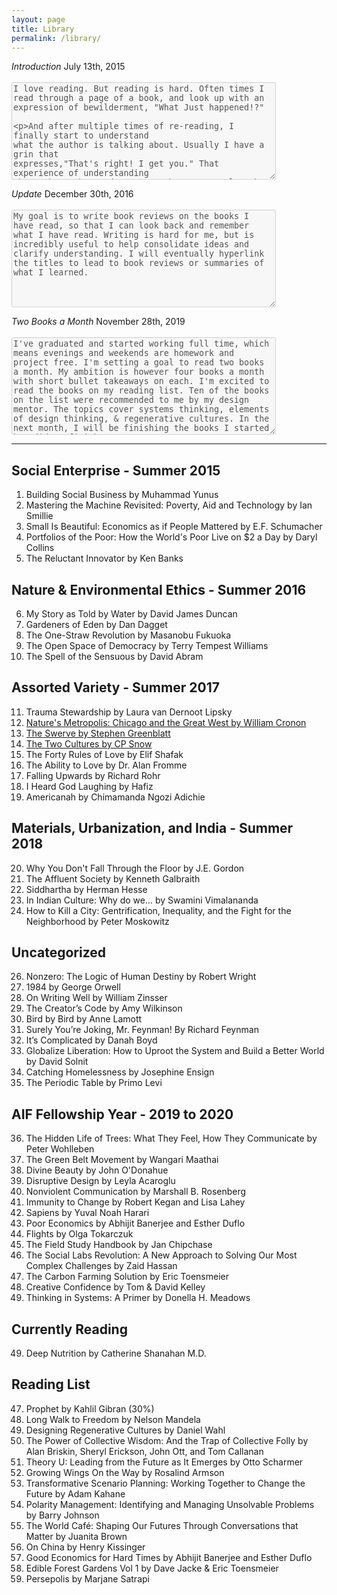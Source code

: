 ```yaml
---
layout: page
title: Library
permalink: /library/
---
```

<p><em>Introduction</em> July 13th, 2015<br/>
            <br/>
            <textarea rows="10" cols="50" disabled>
I love reading. But reading is hard. Often times I read through a page of a book, and look up with an expression of bewilderment, "What Just happened!?"

And after multiple times of re-reading, I finally start to understand what the author is talking about. Usually I have a grin that expresses,"That's right! I get you." That experience of understanding where the author and I are on the same wavelength makes reading one my favorite activities to do.

I want to make a reading list of all the books I have read in my spare time starting from 2015 to document the knowledge I learned. I am by no means a good writer nor one of those smart readers who gets everything in one go. I'm really the opposite: slow to understand and can not for the life of me express my thoughts clearly. But I think life is about learning and growing on your weaknesses. So please don't take my thoughts so truthfully! I am forever in a process of changing my thoughts and beliefs for the better so always, if you ever notice something wrong with my thoughts, please correct me.

This blog is mainly for myself, but if you come across any one of these books and you've read them, I would be ecstatic to talk about them with you! Talking with others about the unknown and new ideas is one of my favorite things to do.
            </textarea></p>

<p><em>Update</em> December 30th, 2016<br/>
            <br/>
            <textarea rows="10" cols="50" disabled>
My goal is to write book reviews on the books I have read, so that I can look back and remember what I have read. Writing is hard for me, but is incredibly useful to help consolidate ideas and clarify understanding. I will eventually hyperlink the titles to lead to book reviews or summaries of what I learned.
            </textarea></p>

<p><em>Two Books a Month</em> November 28th, 2019<br/>
            <br/>
            <textarea rows="10" cols="50" disabled>
I've graduated and started working full time, which means evenings and weekends are homework and project free. I'm setting a goal to read two books a month. My ambition is however four books a month with short bullet takeaways on each. I'm excited to read the books on my reading list. Ten of the books on the list were recommended to me by my design mentor. The topics cover systems thinking, elements of design thinking, & regenerative cultures. In the next month, I will be finishing the books I started but didn't finish.
            </textarea></p>

***

## Social Enterprise - Summer 2015

1. Building Social Business by Muhammad Yunus
2. Mastering the Machine Revisited: Poverty, Aid and Technology by Ian Smillie
3. Small Is Beautiful: Economics as if People Mattered by E.F. Schumacher
4. Portfolios of the Poor: How the World's Poor Live on $2 a Day by Daryl Collins
5. The Reluctant Innovator by Ken Banks

## Nature & Environmental Ethics - Summer 2016

6. My Story as Told by Water by David James Duncan
7. Gardeners of Eden by Dan Dagget
8. The One-Straw Revolution by Masanobu Fukuoka
9. The Open Space of Democracy by Terry Tempest Williams
10. The Spell of the Sensuous by David Abram

## Assorted Variety - Summer 2017

11. Trauma Stewardship by Laura van Dernoot Lipsky
12. [Nature's Metropolis: Chicago and the Great West by William Cronon](https://dswenn.wordpress.com/natures-metropolis-chicago-and-the-great-west-by-william-cronon/)
13. [The Swerve by Stephen Greenblatt](https://dswenn.wordpress.com/the-swerve/)
14. [The Two Cultures by CP Snow](https://dswenn.wordpress.com/cpsnow/)
15. The Forty Rules of Love by Elif Shafak
16. The Ability to Love by Dr. Alan Fromme
17. Falling Upwards by Richard Rohr
18. I Heard God Laughing by Hafiz
19. Americanah by Chimamanda Ngozi Adichie

## Materials, Urbanization, and India - Summer 2018

20. Why You Don't Fall Through the Floor by J.E. Gordon
21. The Affluent Society by Kenneth Galbraith 
22. Siddhartha by Herman Hesse
23. In Indian Culture: Why do we... by Swamini Vimalananda
24. How to Kill a City: Gentrification, Inequality, and the Fight for the Neighborhood by Peter Moskowitz

## Uncategorized

26. Nonzero: The Logic of Human Destiny by Robert Wright
27. 1984 by George Orwell
28. On Writing Well by William Zinsser
29. The Creator’s Code by Amy Wilkinson
30. Bird by Bird by Anne Lamott
31. Surely You’re Joking, Mr. Feynman! By Richard Feynman
32. It’s Complicated by Danah Boyd
33. Globalize Liberation: How to Uproot the System and Build a Better World by David Solnit
34. Catching Homelessness by Josephine Ensign
35. The Periodic Table by Primo Levi

## AIF Fellowship Year - 2019 to 2020

36. The Hidden Life of Trees: What They Feel, How They Communicate by Peter Wohlleben
37. The Green Belt Movement by Wangari Maathai
38. Divine Beauty by John O'Donahue
39. Disruptive Design by Leyla Acaroglu
40. Nonviolent Communication by Marshall B. Rosenberg
41. Immunity to Change by Robert Kegan and Lisa Lahey
42. Sapiens by Yuval Noah Harari
43. Poor Economics by Abhijit Banerjee and Esther Duflo
44. Flights by Olga Tokarczuk
45. The Field Study Handbook by Jan Chipchase
46. The Social Labs Revolution: A New Approach to Solving Our Most Complex Challenges by Zaid Hassan
47. The Carbon Farming Solution by Eric Toensmeier
48. Creative Confidence by Tom & David Kelley
49. Thinking in Systems: A Primer by Donella H. Meadows
 
## Currently Reading
49. Deep Nutrition by Catherine Shanahan M.D.

## Reading List
47. Prophet by Kahlil Gibran (30%)
48. Long Walk to Freedom by Nelson Mandela
49. Designing Regenerative Cultures by Daniel Wahl
50. The Power of Collective Wisdom: And the Trap of Collective Folly by Alan Briskin, Sheryl Erickson, John Ott, and Tom Callanan
51. Theory U: Leading from the Future as It Emerges by Otto Scharmer
52. Growing Wings On the Way by Rosalind Armson
53. Transformative Scenario Planning: Working Together to Change the Future by Adam Kahane
54. Polarity Management: Identifying and Managing Unsolvable Problems by Barry Johnson
55. The World Café: Shaping Our Futures Through Conversations that Matter by Juanita Brown
56. On China by Henry Kissinger
57. Good Economics for Hard Times by Abhijit Banerjee and Esther Duflo
58. Edible Forest Gardens Vol 1 by Dave Jacke & Eric Toensmeier
59. Persepolis by Marjane Satrapi